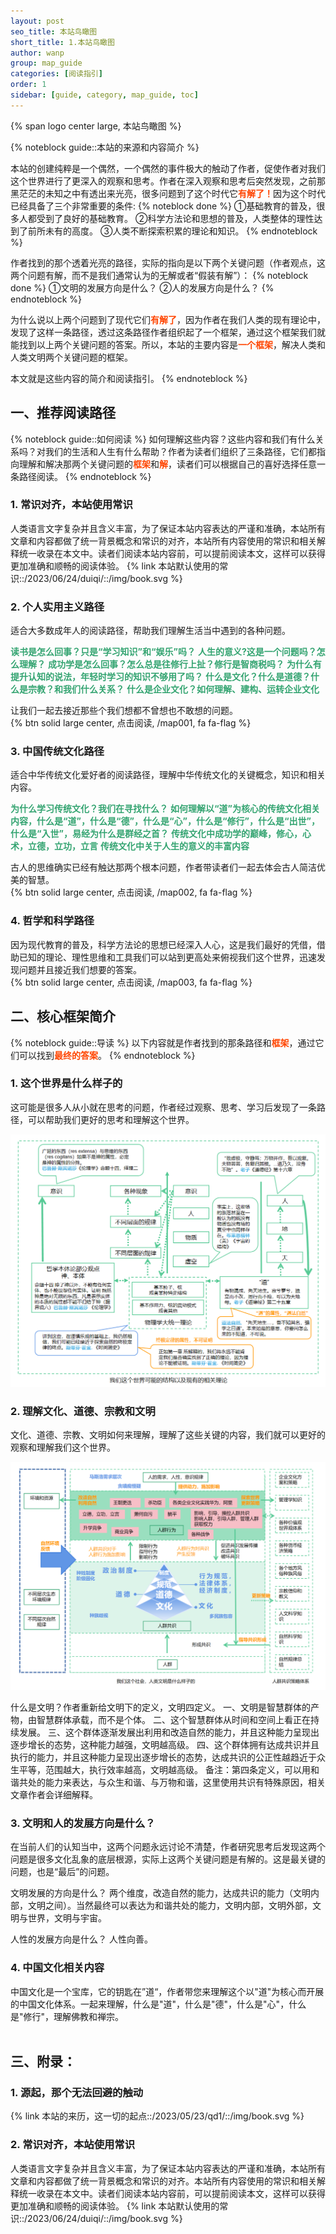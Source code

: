 ```yaml
---
layout: post
seo_title: 本站鸟瞰图
short_title: 1.本站鸟瞰图
author: wanp
group: map_guide
categories: [阅读指引]
order: 1
sidebar: [guide, category, map_guide, toc]
---
```


<p>
{% span logo center large, 本站鸟瞰图 %}
</p>

{% noteblock guide::本站的来源和内容简介 %}

本站的创建纯粹是一个偶然，一个偶然的事件极大的触动了作者，促使作者对我们这个世界进行了更深入的观察和思考。作者在深入观察和思考后突然发现，之前那黑茫茫的未知之中有透出来光亮，很多问题到了这个时代它<font color="#FF4500">**有解了！**</font>因为这个时代已经具备了三个非常重要的条件:
{% noteblock done %}
①基础教育的普及，很多人都受到了良好的基础教育。
②科学方法论和思想的普及，人类整体的理性达到了前所未有的高度。
③人类不断探索积累的理论和知识。
{% endnoteblock %}

作者找到的那个透着光亮的路径，实际的指向是以下两个关键问题（作者观点，这两个问题有解，而不是我们通常认为的无解或者“假装有解”）：
{% noteblock done %}
①文明的发展方向是什么？
②人的发展方向是什么？
{% endnoteblock %}

为什么说以上两个问题到了现代它们<font color="#FF4500">**有解了**</font>，因为作者在我们人类的现有理论中，发现了这样一条路径，透过这条路径作者组织起了一个框架，通过这个框架我们就能找到以上两个关键问题的答案。所以，本站的主要内容是<font color="#FF4500">**一个框架**</font>，解决人类和人类文明两个关键问题的框架。

本文就是这些内容的简介和阅读指引。
{% endnoteblock %}

<!-- more -->


## 一、推荐阅读路径
{% noteblock guide::如何阅读 %}
如何理解这些内容？这些内容和我们有什么关系吗？对我们的生活和人生有什么帮助？作者为读者们组织了三条路径，它们都指向理解和解决那两个关键问题的<font color="#FF4500">**框架**</font>和<font color="#FF4500">**解**</font>，读者们可以根据自己的喜好选择任意一条路径阅读。
{% endnoteblock %}


### 1. 常识对齐，本站使用常识
人类语言文字复杂并且含义丰富，为了保证本站内容表达的严谨和准确，本站所有文章和内容都做了统一背景概念和常识的对齐，本站所有内容使用的常识和相关解释统一收录在本文中。读者们阅读本站内容前，可以提前阅读本文，这样可以获得更加准确和顺畅的阅读体验。
{% link 本站默认使用的常识::/2023/06/24/duiqi/::/img/book.svg %}


### 2. 个人实用主义路径
适合大多数成年人的阅读路径，帮助我们理解生活当中遇到的各种问题。

<font color="#34A471">**读书是怎么回事？只是“学习知识”和“娱乐”吗？**</font>
<font color="#34A471">**人生的意义?这是一个问题吗？怎么理解？**</font>
<font color="#34A471">**成功学是怎么回事？怎么总是往修行上扯？修行是智商税吗？**</font>
<font color="#34A471">**为什么有提升认知的说法，年轻时学习的知识不够用了吗？**</font>
<font color="#34A471">**什么是文化？什么是道德？什么是宗教？和我们什么关系？**</font>
<font color="#34A471">**什么是企业文化？如何理解、建构、运转企业文化**</font>

让我们一起去接近那些个我们想都不曾想也不敢想的问题。
<br>
{% btn solid large center, 点击阅读, /map001, fa fa-flag %}

### 3. 中国传统文化路径
适合中华传统文化爱好者的阅读路径，理解中华传统文化的关键概念，知识和相关内容。

<font color="#34A471">**为什么学习传统文化？我们在寻找什么？**</font>
<font color="#34A471">**如何理解以“道”为核心的传统文化相关内容，什么是“道”，什么是“德”，什么是“心”，什么是“修行”，什么是“出世”，什么是“入世”，易经为什么是群经之首？**</font>
<font color="#34A471">**传统文化中成功学的巅峰，修心，心术，立德，立功，立言**</font>
<font color="#34A471">**传统文化中关于人生的意义的丰富内容**</font>

古人的思维确实已经有触达那两个根本问题，作者带读者们一起去体会古人简洁优美的智慧。
<br>
{% btn solid large center, 点击阅读, /map002, fa fa-flag %}

### 4. 哲学和科学路径
因为现代教育的普及，科学方法论的思想已经深入人心，这是我们最好的凭借，借助已知的理论、理性思维和工具我们可以站到更高处来俯视我们这个世界，迅速发现问题并且接近我们想要的答案。
<br>
{% btn solid large center, 点击阅读, /map003, fa fa-flag %}




## 二、核心框架简介
{% noteblock guide::导读 %}
以下内容就是作者找到的那条路径和<font color="#FF4500">**框架**</font>，通过它们可以找到<font color="#FF4500">**最终的答案**</font>。
{% endnoteblock %}

### 1. 这个世界是什么样子的
这可能是很多人从小就在思考的问题，作者经过观察、思考、学习后发现了一条路径，可以帮助我们更好的思考和理解这个世界。

![sitemap01](img/world.png)

### 2. 理解文化、道德、宗教和文明
文化、道德、宗教、文明如何来理解，理解了这些关键的内容，我们就可以更好的观察和理解我们这个世界。

![sitemap02](img/002.png)

什么是文明？作者重新给文明下的定义，文明四定义。
一、文明是智慧群体的产物，由智慧群体承载，而不是个体。
二、这个智慧群体从时间和空间上看正在持续发展。
三、这个群体逐渐发展出利用和改造自然的能力，并且这种能力呈现出逐步增长的态势，这种能力越强，文明越高级。
四、这个群体拥有达成共识并且执行的能力，并且这种能力呈现出逐步增长的态势，达成共识的公正性越趋近于众生平等，范围越大，执行效率越高，文明越高级。
备注：第四条定义，可以用和谐共处的能力来表达，与众生和谐、与万物和谐，这里使用共识有特殊原因，相关文章作者会详细解释。

### 3. 文明和人的发展方向是什么？
在当前人们的认知当中，这两个问题永远讨论不清楚，作者研究思考后发现这两个问题是很多文化乱象的底层根源，实际上这两个关键问题是有解的。这是最关键的问题，也是“最后”的问题。

文明发展的方向是什么？
两个维度，改造自然的能力，达成共识的能力（文明内部，文明之间）。当然最终可以表达为和谐共处的能力，文明内部，文明外部，文明与世界，文明与宇宙。

人性的发展方向是什么？
人性向善。

### 4. 中国文化相关内容
中国文化是一个宝库，它的钥匙在”道“，作者带您来理解这个以"道"为核心而开展的中国文化体系。一起来理解，什么是"道"，什么是"德"，什么是"心"，什么是"修行"，理解佛教和禅宗。
<br>
<br>


## 三、附录：

### 1. 源起，那个无法回避的触动
{% link 本站的来历，这一切的起点::/2023/05/23/qd1/::/img/book.svg %}

### 2. 常识对齐，本站使用常识
人类语言文字复杂并且含义丰富，为了保证本站内容表达的严谨和准确，本站所有文章和内容都做了统一背景概念和常识的对齐。本站所有内容使用的常识和相关解释统一收录在本文中。读者们阅读本站内容前，可以提前阅读本文，这样可以获得更加准确和顺畅的阅读体验。
{% link 本站默认使用的常识::/2023/06/24/duiqi/::/img/book.svg %}

   